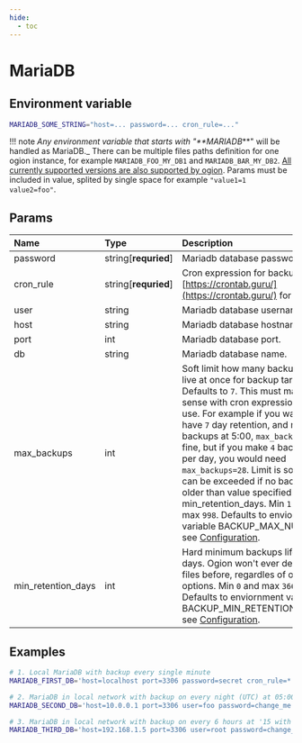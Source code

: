 ```yaml
---
hide:
  - toc
---
```


# MariaDB

## Environment variable

```bash
MARIADB_SOME_STRING="host=... password=... cron_rule=..."
```

!!! note
    _Any environment variable that starts with "\*\*MARIADB_\*\*" will be handled as MariaDB.\_ There can be multiple files paths definition for one ogion instance, for example `MARIADB_FOO_MY_DB1` and `MARIADB_BAR_MY_DB2`. [All currently supported versions are also supported by ogion](https://endoflife.date/mariadb). Params must be included in value, splited by single space for example `"value1=1 value2=foo"`.

## Params

| Name               | Type                 | Description                                                                                                                                                                                                                                                                                                                                                                                                                                                                                                                                 | Default                   |
| :----------------- | :------------------- | :------------------------------------------------------------------------------------------------------------------------------------------------------------------------------------------------------------------------------------------------------------------------------------------------------------------------------------------------------------------------------------------------------------------------------------------------------------------------------------------------------------------------------------------ | :------------------------ |
| password           | string[**requried**] | Mariadb database password.                                                                                                                                                                                                                                                                                                                                                                                                                                                                                                                  | -                         |
| cron_rule          | string[**requried**] | Cron expression for backups, see [https://crontab.guru/](https://crontab.guru/) for help.                                                                                                                                                                                                                                                                                                                                                                                                                                                   | -                         |
| user               | string               | Mariadb database username.                                                                                                                                                                                                                                                                                                                                                                                                                                                                                                                  | root                      |
| host               | string               | Mariadb database hostname.                                                                                                                                                                                                                                                                                                                                                                                                                                                                                                                  | localhost                 |
| port               | int                  | Mariadb database port.                                                                                                                                                                                                                                                                                                                                                                                                                                                                                                                      | 3306                      |
| db                 | string               | Mariadb database name.                                                                                                                                                                                                                                                                                                                                                                                                                                                                                                                      | mariadb                   |
| max_backups        | int                  | Soft limit how many backups can live at once for backup target. Defaults to `7`. This must makes sense with cron expression you use. For example if you want to have `7` day retention, and make backups at 5:00, `max_backups=7` is fine, but if you make `4` backups per day, you would need `max_backups=28`. Limit is soft and can be exceeded if no backup is older than value specified in min_retention_days. Min `1` and max `998`. Defaults to enviornment variable BACKUP_MAX_NUMBER, see [Configuration](./../configuration.md). | BACKUP_MAX_NUMBER         |
| min_retention_days | int                  | Hard minimum backups lifetime in days. Ogion won't ever delete files before, regardles of other options. Min `0` and max `36600`. Defaults to enviornment variable BACKUP_MIN_RETENTION_DAYS, see [Configuration](./../configuration.md).                                                                                                                                                                                                                                                                                                   | BACKUP_MIN_RETENTION_DAYS |

## Examples

```bash
# 1. Local MariaDB with backup every single minute
MARIADB_FIRST_DB='host=localhost port=3306 password=secret cron_rule=* * * * *'

# 2. MariaDB in local network with backup on every night (UTC) at 05:00
MARIADB_SECOND_DB='host=10.0.0.1 port=3306 user=foo password=change_me! db=bar cron_rule=0 5 * * *'

# 3. MariaDB in local network with backup on every 6 hours at '15 with max number of backups of 20
MARIADB_THIRD_DB='host=192.168.1.5 port=3306 user=root password=change_me_please! db=project cron_rule=15 */3 * * * max_backups=20'
```

<br>
<br>
